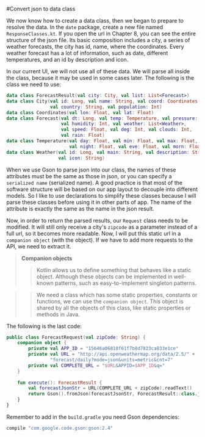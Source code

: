 #Convert json to data class

We now know how to create a data class, then we began to prepare to resolve the data. In the `date` package, create a new file named `ResponseClasses.kt`. If you open the url in Chapter 8, you can see the entire structure of the json file. Its basic composition includes a city, a series of weather forecasts, the city has id, name, where the coordinates. Every weather forecast has a lot of information, such as date, different temperatures, and an id by description and icon.

In our current UI, we will not use all of these data. We will parse all inside the class, because it may be used in some cases later. The following is the class we need to use:
```kotlin
data class ForecastResult(val city: City, val list: List<Forecast>)
data class City(val id: Long, val name: String, val coord: Coordinates,
                val country: String, val population: Int)
data class Coordinates(val lon: Float, val lat: Float)
data class Forecast(val dt: Long, val temp: Temperature, val pressure: Float,
                    val humidity: Int, val weather: List<Weather>,
                    val speed: Float, val deg: Int, val clouds: Int,
                    val rain: Float)
data class Temperature(val day: Float, val min: Float, val max: Float,
                       val night: Float, val eve: Float, val morn: Float)
data class Weather(val id: Long, val main: String, val description: String,
                   val icon: String)
```

When we use Gson to parse json into our class, the names of these attributes must be the same as those in json, or you can specify a `serialized name` (serialized name). A good practice is that most of the software structure will be based on our app layout to decouple into different models. So I like to use declarations to simplify these classes because I will parse these classes before using it in other parts of app. The name of the attribute is exactly the same as the name in the json result.

Now, in order to return the parsed results, our `Request` class needs to be modified. It will still only receive a city's `zipcode` as a parameter instead of a full url, so it becomes more readable. Now, I will put this static url in a `companion object` (with the object). If we have to add more requests to the API, we need to extract it.

> __Companion objects__
>> Kotlin allows us to define something that behaves like a static object. Although these objects can be implemented in well-known patterns, such as easy-to-implement singleton patterns.

>> We need a class which has some static properties, constants or functions, we can use the `companion object`. This object is shared by all the objects of this class, like static properties or methods in Java.

The following is the last code:

```kotlin
public class ForecastRequest(val zipCode: String) {
    companion object {
        private val APP_ID = "15646a06818f61f7b8d7823ca833e1ce"
        private val URL = "http://api.openweathermap.org/data/2.5/" +
                "forecast/daily?mode=json&units=metric&cnt=7"
        private val COMPLETE_URL = "$URL&APPID=$APP_ID&q="
	}
	
    fun execute(): ForecastResult {
        val forecastJsonStr = URL(COMPLETE_URL + zipCode).readText()
        return Gson().fromJson(forecastJsonStr, ForecastResult::class.java)
	}
}

```

Remember to add in the `build.gradle` you need Gson dependencies:

```groovy
compile "com.google.code.gson:gson:2.4"
```
